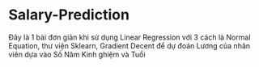 # Salary-Prediction
Đây là 1 bài đơn giản khi sử dụng Linear Regression với 3 cách là Normal Equation, thư viện Sklearn, Gradient Decent để dự đoán Lương của nhân viên dựa vào Số Năm Kinh ghiệm và Tuổi
